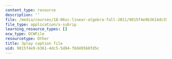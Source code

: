 ```yaml
---
content_type: resource
description: ''
file: /media/courses/18-06sc-linear-algebra-fall-2011/9815f4e9b3614dc55d84f8d49568fd5c_UCc9q_cAhho.srt
file_type: application/x-subrip
learning_resource_types: []
ocw_type: OCWFile
resourcetype: Other
title: 3play caption file
uid: 9815f4e9-b361-4dc5-5d84-f8d49568fd5c
---
```

